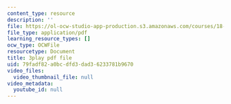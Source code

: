 ```yaml
---
content_type: resource
description: ''
file: https://ol-ocw-studio-app-production.s3.amazonaws.com/courses/18-03sc-differential-equations-fall-2011/79fadf82a0bcdfd3dad36233781b9670_eyNm7XGJr4s.pdf
file_type: application/pdf
learning_resource_types: []
ocw_type: OCWFile
resourcetype: Document
title: 3play pdf file
uid: 79fadf82-a0bc-dfd3-dad3-6233781b9670
video_files:
  video_thumbnail_file: null
video_metadata:
  youtube_id: null
---
```

